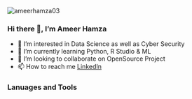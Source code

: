 <p align="left"> <img src="https://komarev.com/ghpvc/?username=ameerhamza03&label=Profile%20views&color=0e75b6&style=flat" alt="ameerhamza03" /> </p>

### Hi there 👋, I’m Ameer Hamza
- 👀 I’m interested in Data Science as well as Cyber Security
- 🌱 I’m currently learning Python, R Studio & ML
- 💞️ I’m looking to collaborate on OpenSource Project
- 📫 How to reach me [LinkedIn]()

### Lanuages and Tools
<!---
ameerhamza03/ameerhamza03 is a ✨ special ✨ repository because its `README.md` (this file) appears on your GitHub profile.
You can click the Preview link to take a look at your changes.
--->

